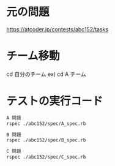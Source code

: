 # 元の問題

https://atcoder.jp/contests/abc152/tasks

# チーム移動

cd 自分のチーム
ex) cd A チーム

# テストの実行コード

```sh
A 問題
rspec ./abc152/spec/A_spec.rb

B 問題
rspec ./abc152/spec/B_spec.rb

C 問題
rspec ./abc152/spec/C_spec.rb
```
